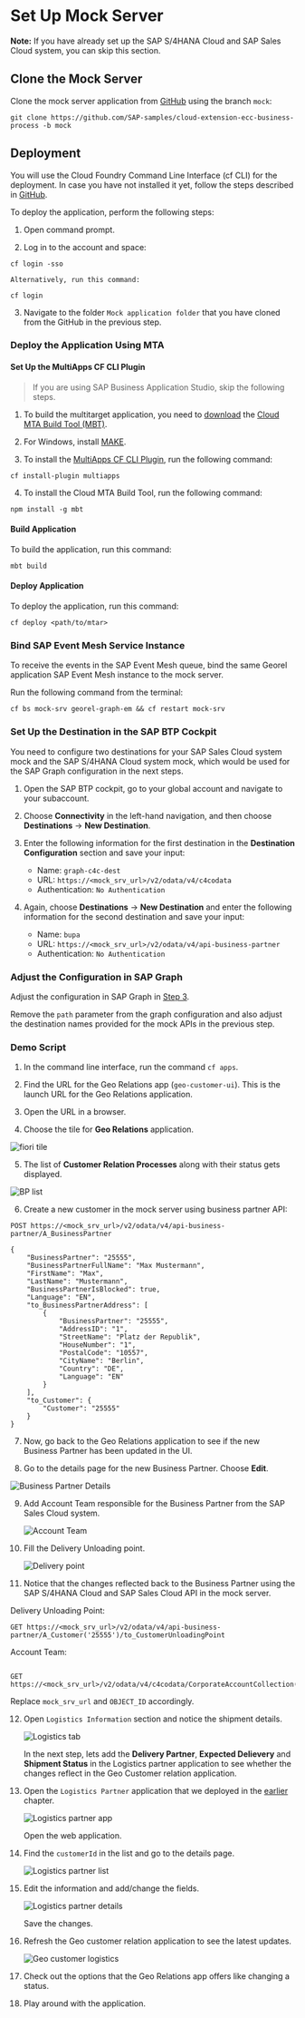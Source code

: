 # Set Up Mock Server

**Note:** If you have already set up the SAP S/4HANA Cloud and SAP Sales Cloud system, you can skip this section.

## Clone the Mock Server

Clone the mock server application from [GitHub](https://github.com/SAP-samples/cloud-extension-ecc-business-process) using the branch `mock`:

```
git clone https://github.com/SAP-samples/cloud-extension-ecc-business-process -b mock
```

## Deployment

You will use the Cloud Foundry Command Line Interface (cf CLI) for the deployment. In case you have not installed it yet, follow the steps described in [GitHub](https://github.com/cloudfoundry/cli#downloads).

To deploy the application, perform the following steps:

1. Open command prompt.

2. Log in to the account and space:

```
cf login -sso
```

    Alternatively, run this command:

```
cf login
```

3. Navigate to the folder `Mock application folder` that you have cloned from the GitHub in the previous step.

### Deploy the Application Using MTA

#### Set Up the MultiApps CF CLI Plugin

> If you are using SAP Business Application Studio, skip the following steps. 

1. To build the multitarget application, you need to [download](https://sap.github.io/cloud-mta-build-tool/download/) the [Cloud MTA Build Tool (MBT)](https://sap.github.io/cloud-mta-build-tool/).

2. For Windows, install [MAKE](https://www.gnu.org/software/make/).

3. To install the [MultiApps CF CLI Plugin](https://github.com/cloudfoundry-incubator/multiapps-cli-plugin), run the following command: 

`cf install-plugin multiapps`

4. To install the Cloud MTA Build Tool, run the following command: 

`npm install -g mbt`


#### Build Application

To build the application, run this command: 

```
mbt build
```

#### Deploy Application

To deploy the application, run this command: 

```
cf deploy <path/to/mtar>
```

### Bind SAP Event Mesh Service Instance

To receive the events in the SAP Event Mesh queue, bind the same Georel application SAP Event Mesh instance to the mock server.

Run the following command from the terminal:

`cf bs mock-srv georel-graph-em && cf restart mock-srv`

### Set Up the Destination in the SAP BTP Cockpit

You need to configure two destinations for your SAP Sales Cloud system mock and the SAP S/4HANA Cloud system mock, which would be used for the SAP Graph configuration in the next steps.

1. Open the SAP BTP cockpit, go to your global account and navigate to your subaccount.

2. Choose **Connectivity** in the left-hand navigation, and then choose **Destinations** &rarr; **New Destination**.

3. Enter the following information for the first destination in the **Destination Configuration** section and save your input:

    - Name: `graph-c4c-dest`
    - URL: `https://<mock_srv_url>/v2/odata/v4/c4codata`
    - Authentication: `No Authentication`

4. Again, choose **Destinations** &rarr; **New Destination** and enter the following information for the second destination and save your input:

    - Name: `bupa`
    - URL: `https://<mock_srv_url>/v2/odata/v4/api-business-partner`
    - Authentication: `No Authentication`

### Adjust the Configuration in SAP Graph

Adjust the configuration in SAP Graph in [Step 3](../Set%20Up%20SAP%20Graph/README.md#sap-graph-configuration).

Remove the `path` parameter from the graph configuration and also adjust the destination names provided for the mock APIs in the previous step.

### Demo Script

1. In the command line interface, run the command `cf apps`.

2. Find the URL for the Geo Relations app (`geo-customer-ui`). This is the launch URL for the Geo Relations application.

3. Open the URL in a browser.

4. Choose the tile for **Geo Relations** application.

![fiori tile](../Execute%20Example%20Scenario/images/1.png)

5. The list of **Customer Relation Processes** along with their status gets displayed.

![BP list](../Execute%20Example%20Scenario/images/2.png)

6. Create a new customer in the mock server using business partner API:

```
POST https://<mock_srv_url>/v2/odata/v4/api-business-partner/A_BusinessPartner

{
    "BusinessPartner": "25555",
    "BusinessPartnerFullName": "Max Mustermann",
    "FirstName": "Max",
    "LastName": "Mustermann",
    "BusinessPartnerIsBlocked": true,
    "Language": "EN",
    "to_BusinessPartnerAddress": [
        {
            "BusinessPartner": "25555",
            "AddressID": "1",
            "StreetName": "Platz der Republik",
            "HouseNumber": "1",
            "PostalCode": "10557",
            "CityName": "Berlin",
            "Country": "DE",
            "Language": "EN"
        }
    ],
    "to_Customer": {
        "Customer": "25555"
    }
}
```

7. Now, go back to the Geo Relations application to see if the new Business Partner has been updated in the UI.

8. Go to the details page for the new Business Partner. Choose **Edit**.

![Business Partner Details](../Execute%20Example%20Scenario/images/4.png)

9. Add Account Team responsible for the Business Partner from the SAP Sales Cloud system.

    ![Account Team](../Execute%20Example%20Scenario/images/5.png)

10. Fill the Delivery Unloading point.

    ![Delivery point](../Execute%20Example%20Scenario/images/6.png)

11. Notice that the changes reflected back to the Business Partner using the SAP S/4HANA Cloud and SAP Sales Cloud API in the mock server.

Delivery Unloading Point:

```
GET https://<mock_srv_url>/v2/odata/v4/api-business-partner/A_Customer('25555')/to_CustomerUnloadingPoint

```

Account Team:

```

GET https://<mock_srv_url>/v2/odata/v4/c4codata/CorporateAccountCollection('<OBJECT_ID>')/CorporateAccountTeam

```

Replace `mock_srv_url` and `OBJECT_ID` accordingly.

12. Open `Logistics Information` section and notice the shipment details.

    ![Logistics tab](./images/9.png)

    In the next step, lets add the **Delivery Partner**, **Expected Delievery** and **Shipment Status** in the Logistics partner application to see whether the changes reflect in the Geo Customer relation application.

13. Open the `Logistics Partner` application that we deployed in the [earlier](../Set%20Up%20Logistics%20Partner%20app%20/README.md) chapter.

    ![Logistics partner app](./images/10.png)

    Open the web application.

14. Find the `customerId` in the list and go to the details page.

    ![Logistics partner list](./images/11.png)

15. Edit the information and add/change the fields.

    ![Logistics partner details](./images/12.png)

    Save the changes.

16. Refresh the Geo customer relation application to see the latest updates.

    ![Geo customer logistics](./images/13.png)

17. Check out the options that the Geo Relations app offers like changing a status.

18. Play around with the application.
